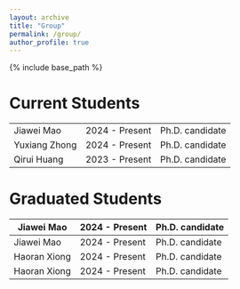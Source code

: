 ```yaml
---
layout: archive
title: "Group"
permalink: /group/
author_profile: true
---
```


{% include base_path %}

Current Students
======
<table border="0">
  <tr>
    <td>Jiawei Mao</td>
    <td>2024 - Present</td>
    <td>Ph.D. candidate</td>
  </tr>
  <tr>
    <td>Yuxiang Zhong</td>
    <td>2024 - Present</td>
    <td>Ph.D. candidate</td>
  </tr>
  <tr>
    <td>Qirui Huang</td>
    <td>2023 - Present</td>
    <td>Ph.D. candidate</td>
  </tr>
</table>

Graduated Students
=======

| Jiawei Mao | 2024 - Present | Ph.D. candidate |
| ---------- | -------------- | --------------- |
| Jiawei Mao | 2024 - Present | Ph.D. candidate |
| Haoran Xiong | 2024 - Present | Ph.D. candidate |
| Haoran Xiong | 2024 - Present | Ph.D. candidate |

